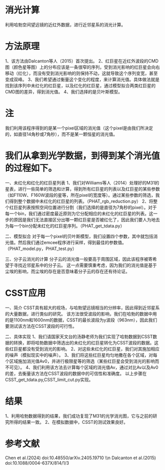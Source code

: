 # 消光计算
利用哈勃空间望远镜的近红外数据，进行近邻星系的消光计算。

# 方法原理
1、该方法由Dalcanton等人（2015）首次提出。
2、红巨星在近红外波段的CMD图（颜色星等图）上的分布应该是一条很窄的序列，受到消光影响的红巨星会向右移动（红化），而没有受到消光影响的则保持不动，这就导致这个序列变宽，甚至变成双峰。
3、我们希望通过衡量这个变化的程度，来计算消光值。具体做法就是找到该序列中未红化的红巨星，以及红化的红巨星，通过模型拟合两类红巨星的CMD图的差异，得到消光值。
4、我们选择的是贝叶斯模型。

# 注
我们利用该程序得到的是某一个pixel区域的消光值（这个pixel是由我们所决定的，如直径14角秒或7角秒），而不是某一颗恒星的消光值。

# 我们从拿到光学数据，到得到某个消光值的过程如下。
一、未红化和红化的红巨星列表
1、我们对Williams等人（2014）处理好的M31的星表，进行一些简单的筛选和计算，得到所有红巨星的列表以及红巨星的某些参数（如F110W、F160W波段的星等，所在pixel的宽度等）。通过某些参数的筛选，我们得到整个数据中未红化的红巨星的列表。（PHAT_rgb_reduction.py）
2、将整个红巨星列表按照空间位置进行分割（我们选择的是直径为7角秒的pixel）。对于每一个bin，我们通过密度最近原则为它分配相应的未红化的红巨星的列表。这一步的原因是我们无法直接区分出哪一颗红巨星是否被红化了，因此我们要人为地去为每一个bin分配未红化的红巨星序列。（PHAT_get_tdata.py）

二、模型拟合
对于每一个pixel的贝叶斯模型，我们设置四个参数，其中就包括消光值。然后我们通过emcee程序进行采样，得到最佳的参数值。（PHAT_model.py，PHAT_test.py）

三、分子云消光的计算
分子云的消光值一般要高于周围区域，因此该程序被寄希望于寻找近邻星系中的分子云。
这一点需要慎重考虑，因为我们的消光值是基于尘埃的影响，而尘埃的存在是否意味着分子云的存在还有待论证。

# CSST应用

一、简介
CSST具有超大的视场，与哈勃望远镜相当的分辨率，因此得到近邻星系的大量数据，进行类似的研究。
该方法很受波段的影响，我们在哈勃的数据中用的是1100nm和1600nm的数据，CSST的最长波段为y波段（963nm），因此我们要测试该方法在CSST波段的可行性。

二、具体实现
1、我们请国家天文台的汤静老师为我们实现了哈勃数据到CSST数据的转换，即将哈勃数据中筛选出的未红化的红巨星转化为CSST波段的数据。这些红巨星都没有受到消光的影响。
2、对这些未红化的红巨星，我们对其施加相应的噪声（模拟现实中的噪声）。
3、我们将这些红巨星均匀地撒在各个区域，对每个区域施加消光值Av0，并进行极限星等的筛选（某些红巨星会受到消光的影响而不可见）。
4、我们利用该方法去计算每个区域的消光值Av，通过对比Av以及Av0的差，去衡量该方法在CSST波段的数据中的可信性和准确度。
以上步骤在CSST_get_tdata.py,CSST_limit_cut.py实现。

# 结果
1、利用哈勃数据得到的结果，我们成功复现了M31的光学消光图，它与之前的研究所得的结果一致。
2、在模拟数据中，CSST的测试效果良好。

# 参考文献
Chen et al.(2024) doi:10.48550/arXiv.2405.19710 \\\n
Dalcanton et al.(2015) doi:10.1088/0004-637X/814/1/3

